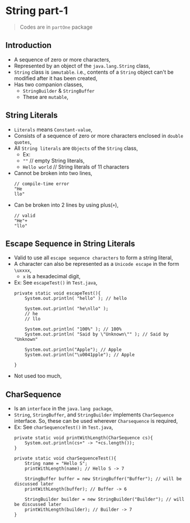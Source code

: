 
# String part-1

> Codes are in `partOne` package


## Introduction
- A sequence of zero or more characters,
- Represented by an object of the `java.lang.String` class,
- `String` class is `immutable`. i.e., contents of a `String` object can't be modified after it has been created,
- Has two companion classes,
  - `StringBuilder` & `StringBuffer`
  - These are `mutable`,

## String Literals
- `Literals` means `Constant-value`,
- Consists of a sequence of zero or more characters enclosed in `double quotes`,
- All `String literals` are `Objects` of the `String` class,
  - Ex:
  - `""` // empty String literals,
  - `Hello world` // String literals of 11 characters
- Cannot be broken into two lines,
  ```
  // compile-time error
  "He
  llo"
  ```
- Can be broken into 2 lines by using plus(`+`),
  ```
  // valid
  "He"+
  "llo"
  ```

## Escape Sequence in String Literals
- Valid to use all `escape sequence characters` to form a string literal,
- A character can also be represented as a `Unicode escape` in the form `\uxxxx`,
  - `x` is a hexadecimal digit,
- Ex: See `escapeTest()` in `Test.java`,
    ```
    private static void escapeTest(){
        System.out.println( "hello" ); // hello
    
        System.out.println( "he\nllo" );
        // he
        // llo
    
        System.out.println( "100%" ); // 100%
        System.out.println( "Said by \"Unknown\"" ); // Said by "Unknown"
    
        System.out.println("Apple"); // Apple
        System.out.println("\u0041pple"); // Apple
    
    }
    ```
- Not used too much,


## CharSequence
- Is an `interface` in the `java.lang package`,
- `String`, `StringBuffer`, and `StringBuilder` implements `CharSequence` interface. So, these can be used wherever `Charsequence` is required,
- Ex: See `charSequenceTest()` in `Test.java`,
    ```
    private static void printWithLength(CharSequence cs){
        System.out.println(cs+" -> "+cs.length());
    }
    ```
    ```
    private static void charSequenceTest(){
        String name = "Hello S";
        printWithLength(name); // Hello S -> 7
    
        StringBuffer buffer = new StringBuffer("Buffer"); // will be discussed later
        printWithLength(buffer); // Buffer -> 6
    
        StringBuilder builder = new StringBuilder("Builder"); // will be discussed later
        printWithLength(builder); // Builder -> 7
    }
    ```















